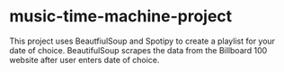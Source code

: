 # music-time-machine-project
 This project uses BeautfiulSoup and Spotipy to create a playlist for your date of choice. BeautifulSoup scrapes the data from the Billboard 100 website after user enters date of choice. 
